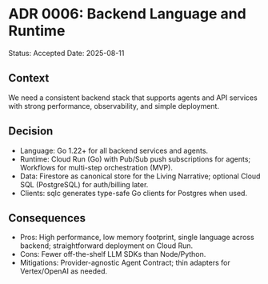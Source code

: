 # ADR 0006: Backend Language and Runtime

Status: Accepted
Date: 2025-08-11

## Context
We need a consistent backend stack that supports agents and API services with strong performance, observability, and simple deployment.

## Decision
- Language: Go 1.22+ for all backend services and agents.
- Runtime: Cloud Run (Go) with Pub/Sub push subscriptions for agents; Workflows for multi-step orchestration (MVP).
- Data: Firestore as canonical store for the Living Narrative; optional Cloud SQL (PostgreSQL) for auth/billing later.
- Clients: sqlc generates type-safe Go clients for Postgres when used.

## Consequences
- Pros: High performance, low memory footprint, single language across backend; straightforward deployment on Cloud Run.
- Cons: Fewer off-the-shelf LLM SDKs than Node/Python.
- Mitigations: Provider-agnostic Agent Contract; thin adapters for Vertex/OpenAI as needed.

